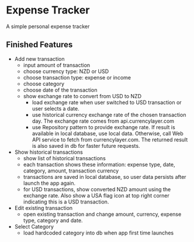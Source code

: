 # Expense Tracker
A simple personal expense tracker

## Finished Features
- Add new transaction
    - input amount of transaction
    - choose currency type: NZD or USD
    - choose transaction type: expense or income
    - choose category
    - choose date of the transaction
    - show exchange rate to convert from USD to NZD
        - load exchange rate when user switched to USD transaction or user selects a date.
        - use historical currency exchange rate of the chosen transaction day. The exchange rate comes from api.currencylayer.com
        - use Repository pattern to provide exchange rate. If result is available in local database, use local data. Otherwise, call Web API service to fetch from currencylayer.com. The returned result is also saved in db for faster future requests.
- Show historical transactions
    - show list of historical transactions
    - each transaction shows these information: expense type, date, category, amount, transaction currency
    - transactions are saved in local database, so user data persists after launch the app again.
    - for USD transactions, show converted NZD amount using the exchange rate. Also show a USA flag icon at top right corner indicating this is a USD transaction.
- Edit existing transaction
    - open existing transaction and change amount, currency, expense type, category and date.
- Select Category
    - load hardcoded category into db when app first time launches
